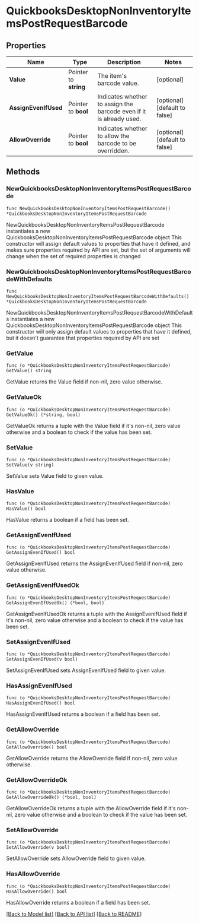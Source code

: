 # QuickbooksDesktopNonInventoryItemsPostRequestBarcode

## Properties

Name | Type | Description | Notes
------------ | ------------- | ------------- | -------------
**Value** | Pointer to **string** | The item&#39;s barcode value. | [optional] 
**AssignEvenIfUsed** | Pointer to **bool** | Indicates whether to assign the barcode even if it is already used. | [optional] [default to false]
**AllowOverride** | Pointer to **bool** | Indicates whether to allow the barcode to be overridden. | [optional] [default to false]

## Methods

### NewQuickbooksDesktopNonInventoryItemsPostRequestBarcode

`func NewQuickbooksDesktopNonInventoryItemsPostRequestBarcode() *QuickbooksDesktopNonInventoryItemsPostRequestBarcode`

NewQuickbooksDesktopNonInventoryItemsPostRequestBarcode instantiates a new QuickbooksDesktopNonInventoryItemsPostRequestBarcode object
This constructor will assign default values to properties that have it defined,
and makes sure properties required by API are set, but the set of arguments
will change when the set of required properties is changed

### NewQuickbooksDesktopNonInventoryItemsPostRequestBarcodeWithDefaults

`func NewQuickbooksDesktopNonInventoryItemsPostRequestBarcodeWithDefaults() *QuickbooksDesktopNonInventoryItemsPostRequestBarcode`

NewQuickbooksDesktopNonInventoryItemsPostRequestBarcodeWithDefaults instantiates a new QuickbooksDesktopNonInventoryItemsPostRequestBarcode object
This constructor will only assign default values to properties that have it defined,
but it doesn't guarantee that properties required by API are set

### GetValue

`func (o *QuickbooksDesktopNonInventoryItemsPostRequestBarcode) GetValue() string`

GetValue returns the Value field if non-nil, zero value otherwise.

### GetValueOk

`func (o *QuickbooksDesktopNonInventoryItemsPostRequestBarcode) GetValueOk() (*string, bool)`

GetValueOk returns a tuple with the Value field if it's non-nil, zero value otherwise
and a boolean to check if the value has been set.

### SetValue

`func (o *QuickbooksDesktopNonInventoryItemsPostRequestBarcode) SetValue(v string)`

SetValue sets Value field to given value.

### HasValue

`func (o *QuickbooksDesktopNonInventoryItemsPostRequestBarcode) HasValue() bool`

HasValue returns a boolean if a field has been set.

### GetAssignEvenIfUsed

`func (o *QuickbooksDesktopNonInventoryItemsPostRequestBarcode) GetAssignEvenIfUsed() bool`

GetAssignEvenIfUsed returns the AssignEvenIfUsed field if non-nil, zero value otherwise.

### GetAssignEvenIfUsedOk

`func (o *QuickbooksDesktopNonInventoryItemsPostRequestBarcode) GetAssignEvenIfUsedOk() (*bool, bool)`

GetAssignEvenIfUsedOk returns a tuple with the AssignEvenIfUsed field if it's non-nil, zero value otherwise
and a boolean to check if the value has been set.

### SetAssignEvenIfUsed

`func (o *QuickbooksDesktopNonInventoryItemsPostRequestBarcode) SetAssignEvenIfUsed(v bool)`

SetAssignEvenIfUsed sets AssignEvenIfUsed field to given value.

### HasAssignEvenIfUsed

`func (o *QuickbooksDesktopNonInventoryItemsPostRequestBarcode) HasAssignEvenIfUsed() bool`

HasAssignEvenIfUsed returns a boolean if a field has been set.

### GetAllowOverride

`func (o *QuickbooksDesktopNonInventoryItemsPostRequestBarcode) GetAllowOverride() bool`

GetAllowOverride returns the AllowOverride field if non-nil, zero value otherwise.

### GetAllowOverrideOk

`func (o *QuickbooksDesktopNonInventoryItemsPostRequestBarcode) GetAllowOverrideOk() (*bool, bool)`

GetAllowOverrideOk returns a tuple with the AllowOverride field if it's non-nil, zero value otherwise
and a boolean to check if the value has been set.

### SetAllowOverride

`func (o *QuickbooksDesktopNonInventoryItemsPostRequestBarcode) SetAllowOverride(v bool)`

SetAllowOverride sets AllowOverride field to given value.

### HasAllowOverride

`func (o *QuickbooksDesktopNonInventoryItemsPostRequestBarcode) HasAllowOverride() bool`

HasAllowOverride returns a boolean if a field has been set.


[[Back to Model list]](../README.md#documentation-for-models) [[Back to API list]](../README.md#documentation-for-api-endpoints) [[Back to README]](../README.md)


